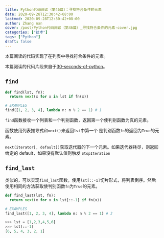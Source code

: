 ```yaml
---
title: Python代码阅读（第46篇）：寻找符合条件的元素
date: 2020-09-28T12:30:42+08:00
lastmod: 2020-09-28T12:30:42+08:00
author: Zhang nan
cover: /post/Python代码阅读（第46篇）_寻找符合条件的元素-cover.jpg
categories: ["技术"]
tags: ["Python"]
draft: false
---
```


本篇阅读的代码实现了在列表中寻找符合条件的元素。

本篇阅读的代码片段来自于[30-seconds-of-python](https://github.com/30-seconds/30-seconds-of-python)。

<!--more-->

## `find`

```python
def find(lst, fn):
  return next(x for x in lst if fn(x))

# EXAMPLES
find([1, 2, 3, 4], lambda n: n % 2 == 1) # 1
```

`find`函数接收一个列表和一个判别函数，返回第一个使判别函数为真的元素。

函数使用列表推导式和`next()`来返回`lst`中第一个 是判别函数`fn`的返回为`True`的元素。

`next(iterator[, default])`获取迭代器的下一个元素。如果迭代器耗尽，则返回给定的 default，如果没有默认值则触发 `StopIteration`

## `find_last`

类似的，可以实现`find_last`函数，使用`lst[::-1]`切片形式，将列表倒序。然后使用相同的方法获取使判别函数`fn`为`True`的元素。

```python
def find_last(lst, fn):
  return next(x for x in lst[::-1] if fn(x))

# EXAMPLES
find_last([1, 2, 3, 4], lambda n: n % 2 == 1) # 3
```

```python
>>> lst = [1,2,3,4,5,6]
>>> lst[::-1]
[6, 5, 4, 3, 2, 1]
```


